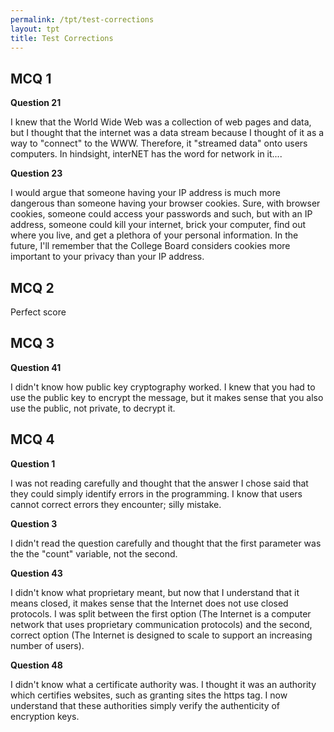 ```yaml
---
permalink: /tpt/test-corrections
layout: tpt
title: Test Corrections
---
```


## MCQ 1

**Question 21**

I knew that the World Wide Web was a collection of web pages and data, but I thought that the internet was a data stream because I thought of it as a way to "connect" to the WWW. Therefore, it "streamed data" onto users computers. In hindsight, interNET has the word for network in it....

**Question 23**

I would argue that someone having your IP address is much more dangerous than someone having your browser cookies. Sure, with browser cookies, someone could access your passwords and such, but with an IP address, someone could kill your internet, brick your computer, find out where you live, and get a plethora of your personal information. In the future, I'll remember that the College Board considers cookies more important to your privacy than your IP address.

## MCQ 2

Perfect score

## MCQ 3

**Question 41**

I didn't know how public key cryptography worked. I knew that you had to use the public key to encrypt the message, but it makes sense that you also use the public, not private, to decrypt it.

## MCQ 4

**Question 1**

I was not reading carefully and thought that the answer I chose said that they could simply identify errors in the programming. I know that users cannot correct errors they encounter; silly mistake.

**Question 3**

I didn't read the question carefully and thought that the first parameter was the the "count" variable, not the second.

**Question 43**

I didn't know what proprietary meant, but now that I understand that it means closed, it makes sense that the Internet does not use closed protocols. I was split between the first option (The Internet is a computer network that uses proprietary communication protocols) and the second, correct option (The Internet is designed to scale to support an increasing number of users).

**Question 48**

I didn't know what a certificate authority was. I thought it was an authority which certifies websites, such as granting sites the https tag. I now understand that these authorities simply verify the authenticity of encryption keys.